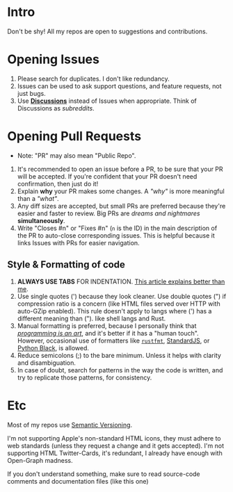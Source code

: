 # Intro
Don't be shy! All my repos are open to suggestions and contributions.

# Opening Issues
1. Please search for duplicates. I don't like redundancy.
2. Issues can be used to ask support questions, and feature requests, not just bugs.
3. Use [**Discussions**](https://resources.github.com/devops/process/planning/discussions) instead of Issues when appropriate. Think of Discussions as *subreddits*.

# Opening Pull Requests
- Note: "PR" may also mean "Public Repo".
1. It's recommended to open an issue before a PR, to be sure that your PR will be accepted. If you're confident that your PR doesn't need confirmation, then just do it!
2. Explain **why** your PR makes some changes. A *"why"* is more meaningful than a *"what"*.
3. Any diff sizes are accepted, but small PRs are preferred because they're easier and faster to review. Big PRs are *dreams and nightmares* **simultaneously**.
4. Write "Closes #n" or "Fixes #n" (`n` is the ID) in the main description of the PR to auto-close corresponding issues. This is helpful because it links Issues with PRs for easier navigation.

## Style & Formatting of code
1. **ALWAYS USE TABS** FOR INDENTATION. [This article explains better than me](https://dev.to/alexandersandberg/why-we-should-default-to-tabs-instead-of-spaces-for-an-accessible-first-environment-101f).
2. Use single quotes (') because they look cleaner. Use double quotes (") if compression ratio is a concern (like HTML files served over HTTP with auto-GZip enabled). This rule doesn't apply to langs where (') has a different meaning than ("). like shell langs and Rust.
3. Manual formatting is preferred, because I personally think that [_programming is an art_](https://en.wikipedia.org/wiki/The_Art_of_Computer_Programming), and it's better if it has a "human touch". However, occasional use of formatters like [`rustfmt`](https://github.com/rust-lang/rustfmt), [StandardJS](https://standardjs.com), or [Python Black](https://pypi.org/project/black), is allowed.
4. Reduce semicolons (;) to the bare minimum. Unless it helps with clarity and disambiguation.
5. In case of doubt, search for patterns in the way the code is written, and try to replicate those patterns, for consistency.

# Etc
Most of my repos use [Semantic Versioning](https://semver.org).

I'm not supporting Apple's non-standard HTML icons, they must adhere to web standards (unless they request a change and it gets accepted).
I'm not supporting HTML Twitter-Cards, it's redundant, I already have enough with Open-Graph madness.

If you don't understand something, make sure to read source-code comments and documentation files (like this one)
